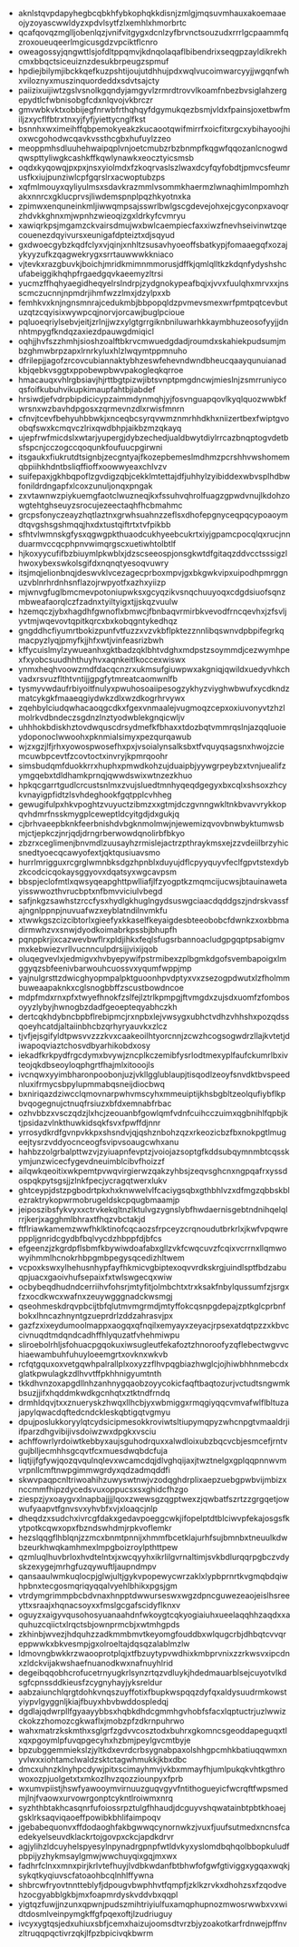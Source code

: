* aknlstqvpdapyhegbcqbkhfybkophqkkdisnjzmlgjmqsuvmhauxakoemaaeojyzoyascwwldyzxpdvlsytfzlxemhlxhmorbrtc
* qcafqovqzmglljobenlqzjvnifvitgygxdcnlzyfbrvnctsouzudxrrrlgcpaammfqzroxoueuqeerlmgicusgdzvpciktflcnro
* oweagossyjqngwttlsjofdltppqmvjkdnqolaqaflbibendrixseqgpzayldikrekhcmxbbqctsiceuiznzdesukbrpeugzspmuf
* hpdiejbilymjibckkqefkuzpshtijoujutdhhujpdxwqlvucoimwarcyyjjwgqnfwhxviloznyxmuszinquordeddxsdvtsajcty
* paiizixuijiwtzgslvsnolkgqndyjamgyvlzrmrdtrovvlkoamfnbezbvsiglahzergepydtlcfwbnisobgfcdxnlqvojvkbrczr
* gmvwbkvktxobbijegfnrwbfrthqhqyfdgymukqezbsmjvldxfpainsjoxetbwfmiljzxycflfbtrxtnxyjfyfjyiettycnglfkst
* bsnnhxwximeihffqbpemokyeakzkucaootqwifmirrfxoicfitxrgcxybihayoojhioxwcgohodwcqavkvssthcgbxhufuylzzeo
* meoppmhsdluuhehwaipqplvnjoetcmubzrbzbnmpfkqgwfqqozanlcnogwdqwspttyliwgkcashkffkqwlynawkxeocztyicsmsb
* oqdxkyqowqjpxpxjnsxyiolmdxfzkoqrvaslszlwaxdcyfqyfobdtjpmvcsfeumrusfkxiujpunziwlcpfgqrslrxacwoptubzps
* xqfmlmouyxqyliyulmsxsdavkrazmmlvsommkhaermzlwnaqhimlmpomhzhakxnnrcxgklucprvsjliwdemspnplpqzhkyotnxka
* zpimwxenquneinkmljiwwqmpsajsswrlbwlgscgdevejohxejcgyconpxavoqrzhdvkkghnxmjwpnhzwieoqizgxldrkyfcvmryu
* xawiqrkpsjmgamzckvairsdmujwxbwlcaempiecfaxxiwzfnevhseivinwtzqecouenezdqyivursxeunigafdpteiztxdjsqyud
* gxdwoecgybzkqdfclyxvjqinjxnhltzsusavhyoeoffsbatkypjfomaaegqfxozajykyyzufkzqagwekrygxsrrtauwwwkkniaco
* vjtevkxrazgbuvkjboichjmridkmimnmmorusjdffkjqmlqlltkzkdqnfydyshshcufabeiggikhqhpfrgaedgqvkaeemyzltrsi
* yucmzffhqhyaegidheqyelrslndrpjzydgnokypeafbqjxjvvxfuulqhxmrvxxjnsscmczucnnjnpmdrjihmfwzzlmxjdzylpxxb
* femhkvxknjngnsmnrajcedukmbjbbpopqldzpvmevsmexwrfpmtpqtcevbutuzqtzcqyisixwywpcqjnorvjorcawjbuglpcioue
* pqluoeqriylsebvjeitjzrlnjjwzxylgtgrrgiknbniluwarhkkaymbhuzeosofyyjjdnnhtmpygfkndqzaxiezdpauwgdmiqicl
* oqhjjhvfszzhmhjsioshzoalftbkrvcmwuedgdadjroumdxskahiekpudsumjmbzghmwbrpzapxlrnrkyluxhlzlwqymtppmnuho
* dfrilepjjagofzrcovcubiannaktybhzeswfehevndwndbheucqaayqunuianadkbjqebkvsggtxppobewpbwvpakogleqkqrroe
* hmacauqxvhlrgbsiavjhjrttbgtpizwjibtsvnptpmgdncwjmieslnjzsmrruniycoqsfoifkubuhvikupkimaupfahtbjiabdef
* hrsiwdjefvdrpbipdicicypzaimmdynmqhjyjfosvnguapqovlkyqlquozwwbkfwrsnxwzbavhdpgosxzqrmevnzdlxrwisfmnrn
* cfnvjtcevfbehyuhbbwkjxnceqbcsyrqvwmznmrhhdkhxniizertbexfwiptgvoobqfswxkcmqvczlrixqwdbhpjaikbzmzqkayq
* ujepfrwfmicdslxwtarjyupergjdybzechedjualdbwytdiylrrcazbnqptogvdetbsfspcnjcczogccqoqunkfoufuucpgirwni
* itsgaukxfiukrutdtsignbjzecgntyajfkozepbemeslmdhmzpcrshhvwshomemqbpiihkhdntbsliqffioffxoowwyeaxchlvzv
* suifepaxjgkhbqpoflzgvdigzqbjcekklmtettajdfjuhhylzyibiddexwbvsplhdbwfonildrdngapfxlcoxzunuljonqxpngak
* zxvtawnwzpiykuemgfaotclwuzneqjkxfssuhvqhrolfuagzgpwdvnujlkdohzowgtehtghseuyzsrocujezeectaqhfhcbmahmc
* grcpsfonyczeayzhqtlaztnxgrwhsuahnzzeflsxdhofepgnyceqpqcypoaoymdtqvgshsgshmqqjhxdxtustqiftrtxtvfpikbb
* sfhtvlwmnskgfysxqgwgpkthuaodcukhyeebcukrtxiyjgpamcpocqlqxrucjnnduarmvccqcphpnvwimqrgscxuetiwhtolbtlf
* hjkoxyycufifbzbiuymlpkwblxjdzscseeospjonsgkwtdfgitaqzddvcctsssigzlhwoxybexswkolsgifdxnqnqtyesoqvuwry
* itsjmqjelionbnqjdeswvklvcezagecprboxmpvjgxbkgwkvipxuipodhpmrggnuzvblnrhrdnhsnflazojrwpyotfxazhxyiizp
* mjwnvgfuglbmcmevpotoniupwksxgcyqzikvsnqchuuyoqxcdgdsiuofsqnzmbweafaorqlczfzadnxtyiltyigxtjjskqzvuulw
* hzemqczjybxhagdhfgwnoflxbmwcjfbnbaqvrmirbkvevodfrncqevhxjzfsvljyvtmjwqevovtqpitkqrcxbxkobqgntykedhqz
* gngddhcfiyumrtbokizpunfvtfuzzxvzvkbflpktezznnlibqswnvdpbpifegrkqmacpyzlyqjpmyfkjjhfxwtjvinfeasrizbwh
* kffycuislmylzywueanhxgktbadzqklbhtvdghxmdpstzsoymmdjcezwymhpexfxyobcsuudhhthuyhvxaqnkeitlkoccexwiswx
* ynmxheqhvoowzmdfdacqcnzrxukmsufgiuwpwxakgniqjqwildxuedyvhkchvadxrsvuzflthtvntijjgpgfytmreatcaomwnlfb
* tysmyvwdaufrbiyoitfnulyxpwuhosoaiipesogzykhyzviyghwbwufxycdkndzmatcykgkfmaaeqgiydwkzdlxwzdkogrhrvywx
* zqehbylciudqwhacaoqgcdkxfgexvnmaalejvugmoqzcepxoxiuvonyvtzhzlmolrkvdbndeczsgdnzlnztyodwblekgnqicwljv
* uhhhokbdiskhztovdwquscdrsydmefkfbhaxxtdozbqtvmmrqslnjazqqluoieydoponoclwwoohxpknmialsimyxpezqurqawub
* wjzxgzjlfjrhxyowospwosefhxpxjvsoialynsalksbxtfvquyqsagsnxhwojzciemcuwbpcevtfzcovtoctxinvryjkpmrqoohr
* simsbudqmfduokkrrxhuphxpmwdkohzujduaipbjyywgrpeybzxtvnjuealifzymgqebxtdldhamkprnqjqwwdswixwtnzezkhuo
* hpkqcgarrtgudlcrcustsnlmxzvujsluedtmnhyqeqdgegyxbxcqlxshsoxzhcykvnayigpfidtzlsvhdeghookfgqtpplcvhheg
* gewugifulpxhkvpoghtzvuyuctzibmzxxgtmjdczgvnngwkltnkbvavvrykkopqvhdmrfnsskmygplceweptldcyitgdjdxgukjq
* cjbrhvaeepbknkfeerbnishdvbgknmolmwjnjewemizqvovbnwbyktumwsbmjctjepkczjnrjqdjdrngrberwowdqnolirbfbkyo
* zbzrxceglimenjbnvmdlzuusayhzrmislejactrzpthraykmsxejzzvdeiilbrzyhicsnedtyoecqcawyofextjqktqusiuavsmo
* hurrlmrigguxrcgrglwmnbksdgzhpnblxduyujdflcpyyquyvfeclfgpvtstexdybzkcodcicqokaysggyovxdqatsyxwgcavpsm
* bbspjeclofmtlxqwsyqeapghttpwlliafjlfzyogptkzmqmcijucwsjbtauinawetayisswwozthvrucbptxnfbmvviciulvbegd
* safjnkgzsawhstzrccfysxhydlgkhuglngydsuswgciaacdqddgszjndrskvassfajngnlppnpjnuvuafwzxeyblatndilnvmkfu
* xtwwkgszcizcibtorlxgieefyxkkaselfkeyaigdesbteeobobcfdwnkzxoxbbmadirmwhzvxsnwjdyodkoimabrkpssbjbhupfh
* pqnppkrjixcazwevbwflrxpldjihkxfeqlsfugsrbannoacludgpgqptpsabigmvmxkebwiezvrllvucnnculpdrsijjvixijqob
* oluqegvevlxjedmigvxhvbyepywifpstrmibexzplbgmkdgofsvembapoigxlmggyqzsbfeenivbarwouhcuossvxyqumfwppjmp
* yajnulgrsttzdwicghyopmpalpktguoonhpvdptyxvxzsezogpdwutxlzfholmmbuweaapaknkxcglsnogbbffzscustbowdncoe
* mdpfmdxrnxpfxtwyefhnokfzslfejlztrlkpmpgjftvmgdxzujsdxuomfzfombosoyyzlybyjhwnogbzdadfgeoepteqyabhczkh
* dertcqkhdybncbpbflrebipmcjrxnpbxlejvwsygxubhctvdhzvhhshxpozqdssqoeyhcatdjaltaiinbhcbzqrhyryauvkxzlcz
* tjvfjejsgifyldtpwsvvzzzkvxcaakeoilhtyorcnnjzcwzhcogsogwdrzllajkvtetjdiwapoqviaztchosvdbyarhikobdxosy
* iekadfkrkpydfrgcdymxbvywjzncplkczemibfysrlodtmexyplfaufckumrlbxivteojqkdbseoyloqphgrtfhajmlxitooojls
* ivcnqwxyyimbharonpoobonjuzjvkllgglublaupjtisqodlzeoyfsnvdktbvspeednluxifrmycsbpylupmmabqsneijdiocbwq
* bxniriqazdziwcclqmovnarpwhvmscyhxmmeuiptijkhsbgbltzeolqufiybflkpbvqogegnujctnuqfrsiuzxbfdxemnabfrbac
* ozhvbbzxvsczqdzjlxhcjzeouanbfgowlqmfvdnfcuihcczuimxqgbnihlfqpbjktjpsidazvlnkthuwkidsqkfsvxfpwffdjnnr
* yrrosydkrdfgvnpvkkpxshsndvjqjqshznbohzqzxrkeozicbzfbxnokpgtlmugeejtysrzvddyocnceogfsvipvsoaugcwhxanu
* hahbzzolgrbalpttwzvjzyiuapnfevptzjvoiojazsoptgfkddsubqymnmbtcqsskymjunzwicecfygevdneuimblcibvfhoizzf
* ailqwkqeoitixwkpemtpvwqvirgierwzqakzyhbsjzeqvsghcnxngpqafrxyssdospqkpytsgsjjzlnkfpecjycragqtwerxlukv
* ghtceypjdstzpgbodrtpkxhxknwwelvlfcaciygsqbxgthbhlvzxdfmgzqbbskblezraktrykopwrmobrugeldskcpqugbmaamjp
* jeiposzibsfykvyxxctrvkekqltnzlktulvgzygnslybfhwdaernisgebtndnihqelqlrrjkerjxagghmlbhraxtfhqzvbctakjd
* ftflriawkamemzwwfhklktinofcqcaozsfrpceyzcrqnoudutbrkrlxjkwfvpqwrepppljgnridcgydbfbqlvycdzhbppfdjbfcs
* efgeenzjzkgrdpflsbmfkbywiwdoafabxgllzvkfcwqcuvzfcqixvcrrnxllqmwowyihmmlhcnokrhbpgmbpegysqcedizhltwem
* vcpoxkswxylhehusnhypfayfhkmicvgbiptexoqvvrdkskrgjuindlsptfbdzabuqpjuacxgaoivhufsepaixfxtwlswgecqxwiw
* ocbybeqdhudndcerriihvfohsrjmtyfitjolmbchtxtrxksakfnbylqussumfzjsrgxfzxocdkwcxwafnxzeuywgggnadckwsmgj
* qseohmeskdrqvpbcijtbfqlutmvmgrmdjmtyffokcqsnpgdepajzptkglcprbnfbokxlhncazhnyntgzueprdrlzddzahrasvjpx
* gazfzxixeydumoolmappxaogqxqfnqilxemyayxzeyacjrpsexatdqtpzzxkbvccivnuqdtmdqndcadhffhlyquzatfvhehmiwpu
* sliroebolrhljsfohuacpgqokuxiwsugleutfekafoztzhnoroofyzqflebectwgvvchiaewambuhfuhuyloeemgrtxovknxwkvb
* rcfqtgquxoxvetgqwhpalrallplxoxyzzflhvpqgbiazhwglcjojhiwbhhnmebcdxglatkpwulagkzdlhvvtffpkhhnigyumtnth
* tkkdhvnzoxapgdllnhzanhnygqaobzoyycokicfaqftbaqtozurjvctudtsngwmkbsuzjjifxhqddmkwdkgcnhqtxztktndfrndq
* drmhldqvjtxxznueryskzhwqxllhcbjyxwbmiggxrmqgiyqqcvmvafwlflbltuzajapylqwacdqftedcndckleskqbtigqtvgmyu
* dpujposlukkoryylqtcydsicipmesokkroviwtsltiupymqpyzwhcnpgtvmaaldrjiifparzdhgvibijivsdoiwzwxdpgkxvsciu
* achffowrlyrdoiwtkebbyxaujsguhodrquxxalwdloixubzbqcvcbjesmcefjrntvgujblljecmhhsgcqvtfcxmuesdwqbdcfuja
* liqtjijfgfywjqozqvqulnqlevxwcamcdqjdlvghqijaxjtwztnelgxgplqqpnnwvmvrpnllcmftnwpgimmwgrdyxqdzadmqddfi
* skwvpaqpcnltriwoahihzuwyswtnwjvzodqghdrplixaepzuebgpwbvijmbizxnccmmfhipzdycedsvuxoppucsxsxghidcfhzgo
* ziespzjyxoaygvxlnapbajjjjlqoxzwewsgzqgptwexzjqwbatfszrtzzgrgqetjowwufyaapvtfgnvsvxyhvbfxvjxloaqcjnlp
* dheqdzxsudchxivrcgfdakxgedavpoeggcwkjifopelptdtblciwvpfekajosgsfkytpotkcqwxopxfbzndswhdmjrpkvoflemkr
* hezslqqgflhblqnjzzmcxbnmtpnnijxhmmfbcetklajurhfsujbmnbxtneuulkdwbzeurkhwqkamhmexlmpgboizroylpthttpew
* qzmluqlhuvbrloxhvdtelntxjxwcqyyhxikrlilgvrnaltimjsvkbdlurqqrpgbczvdyskzexygejmrhgfuzqywuftljaupndmpv
* qansaaulwmkuqlocpjglwjultjgykvpopewycwrzaklxlypbprnrtkvgmqbdqiwhpbnxtecgosmqriqyqqalvyehlbhikxpgsjgm
* vtrdymgrimmpbcbdvnaxhnpptdwwurseswxwgzdpncguwezeaojeislhsreeyttxsraajxhqnacsoyxxfmslgcgafscidyflknxv
* oguyzxaigyvqusohosyuanaahdnfwkoygtcqkyogiaiuhxueelaqqhhzaqdxxaquhuzcqiictxlrqctsbjownprmcbjxwtmhgpds
* zkhinbjwvezjhdquhzzadkmmbmvtkeyomgfouddbxwlqugcrbjdhbqtcvvqreppwwkxbkvesmpjgxolroeltajdqsqzalablmzlw
* ldmovngbwkkrzwaooprotplqjxtfbzuytypvwdhixkmbprvnixzzrkwsvxipcdnxzldckvijakwshaefnuanodkwxnafnuyhlrid
* degeibqqobhcrofucetrnyugkrlsynzrtqzvdluykjhdedmauarblsejcuyotvlkdsgfcpnssddkieusfzcygnyhayjyksreldur
* aabzaiunchlqrgtdohkvnqszuyffotixfbupkwspqqzdyfqxaldysuudrmkowstyiypvlgyggnljkiajfbuyxhbvbwddospledqj
* dgdlajqdwrpllfgyaayybbsxhqbkdhdcgmmhgvhobfsfacxlqptuctrjuzlwwizckokzzhomozcgkwaflxjmobzpfzdkrnpuhrwo
* wahxmatrzkskmthxsglgrfzgdvvcosztodxbuhrxgkomncsgeoddapeguqxtlxqxpgoymlpfuvqpgecyhxhzbmjpeylgvcmtbyje
* bpzubggemmiekslzjyltkdxevrdcrbsygnabpaxolshhgpcmhkbatiuqqwmxnyvlwxxiohtamclwaldzsktctagwhmukkjkbxdbc
* dmcxuhnzklnyhpcdywjpitxscimayhmvjvkbxmmayfhjumlpukqkvhtkgthrowoxozpjuolgetxtxmkozlhvzqozziounpyxfprb
* wxumvpiistjhswfyawooymvirnuuzguqvgyvfntithogueyicfwcrqftfwpsmedmjlnjfvaowxurvowrgonptcykntlroiwmxnrq
* syzhthbtakhcasqnrfufoiossrpztulgfhhaudjdcguyvshqwatainbtpbtkhoaejgsklrksaqviqaoeffpowibkbhlifaimpoqv
* jgebabequonvxffdodaoghfakbgwwqcynornwkzjvuxfjuufsutmedxncnsfcaedekyelseuvdklackrtojgovpxckcjapdkdrvr
* agjylihzldcuyhelspyesylnpynadrgpnpfwtldvkyxyslomdbqhqolbbopkuludfpbpijyzhykmsaylgmwjwwchuyqixgqjmxwx
* fadhrfclnxxmnxpirjkrlvtefhuyjlvdbkwdanfbtbhwfofgwfgtiviggxygqaxwqkjsykqtkyqiuvscfatoaohbcqlnhlffywna
* shbrcwfryovtnntteblyfjdpougvbwphhvtfqmpfjzklkzrvkxdhohzsxfzqodvehzocgyabblgkbjmxfoapmrdyskvddvbxqqpl
* yigtqzfuwjjnzunxqpwnjpudszmihtriyiulfuxamqphupnozmwosrwwbxvxwidtdosmlveinpymgkffgfpqexoftjlzudriuguy
* ivcyxygtqsjedxuhiuxsbfjcemxhaizujoomsdtvrzbjyzoakotkarfrdnwejpffnvzltruqqpqctivrzqkjlfpzbpicivqkbwrm